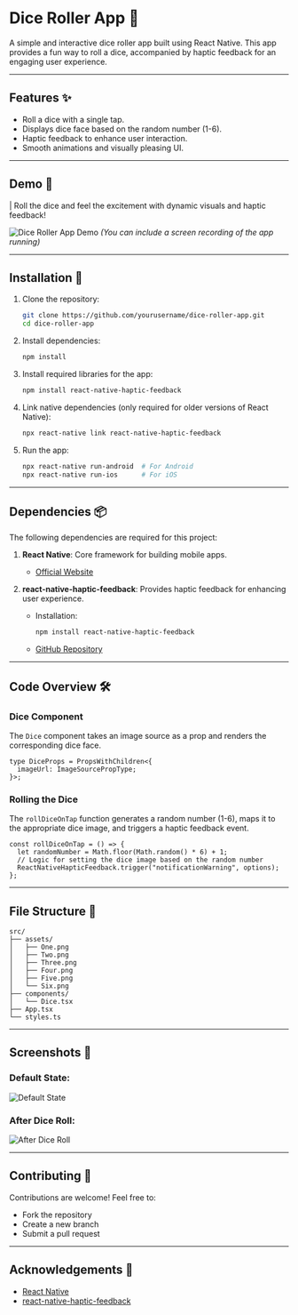 # Dice Roller App 🎲  

A simple and interactive dice roller app built using React Native. This app provides a fun way to roll a dice, accompanied by haptic feedback for an engaging user experience.  

---

## Features ✨
- Roll a dice with a single tap.
- Displays dice face based on the random number (1-6).
- Haptic feedback to enhance user interaction.
- Smooth animations and visually pleasing UI.

---

## Demo 📱
| Roll the dice and feel the excitement with dynamic visuals and haptic feedback!

![Dice Roller App Demo](demo.gif) *(You can include a screen recording of the app running)*

---

## Installation 🚀

1. Clone the repository:
   ```bash
   git clone https://github.com/yourusername/dice-roller-app.git
   cd dice-roller-app
   ```

2. Install dependencies:
   ```bash
   npm install
   ```

3. Install required libraries for the app:
   ```bash
   npm install react-native-haptic-feedback
   ```

4. Link native dependencies (only required for older versions of React Native):
   ```bash
   npx react-native link react-native-haptic-feedback
   ```

5. Run the app:
   ```bash
   npx react-native run-android  # For Android
   npx react-native run-ios      # For iOS
   ```

---

## Dependencies 📦

The following dependencies are required for this project:

1. **React Native**: Core framework for building mobile apps.
   - [Official Website](https://reactnative.dev/)

2. **react-native-haptic-feedback**: Provides haptic feedback for enhancing user experience.
   - Installation:
     ```bash
     npm install react-native-haptic-feedback
     ```
   - [GitHub Repository](https://github.com/mkuczera/react-native-haptic-feedback)

---

## Code Overview 🛠️

### Dice Component
The `Dice` component takes an image source as a prop and renders the corresponding dice face.

```tsx
type DiceProps = PropsWithChildren<{
  imageUrl: ImageSourcePropType;
}>;
```

### Rolling the Dice
The `rollDiceOnTap` function generates a random number (1-6), maps it to the appropriate dice image, and triggers a haptic feedback event.

```tsx
const rollDiceOnTap = () => {
  let randomNumber = Math.floor(Math.random() * 6) + 1;
  // Logic for setting the dice image based on the random number
  ReactNativeHapticFeedback.trigger("notificationWarning", options);
};
```

---

## File Structure 📂

```
src/
├── assets/
│   ├── One.png
│   ├── Two.png
│   ├── Three.png
│   ├── Four.png
│   ├── Five.png
│   └── Six.png
├── components/
│   └── Dice.tsx
├── App.tsx
└── styles.ts
```

---

## Screenshots 📸
### Default State:
![Default State](https://github.com/user-attachments/assets/a6e1c383-a7f4-42df-956c-2d6ce99c89bc)


### After Dice Roll:
![After Dice Roll](https://github.com/user-attachments/assets/78984cc9-f61d-40da-9696-a092cf6c5874)


---

## Contributing 🤝
Contributions are welcome! Feel free to:
- Fork the repository
- Create a new branch
- Submit a pull request


---

## Acknowledgements 🙌
- [React Native](https://reactnative.dev/)
- [react-native-haptic-feedback](https://github.com/mkuczera/react-native-haptic-feedback)

